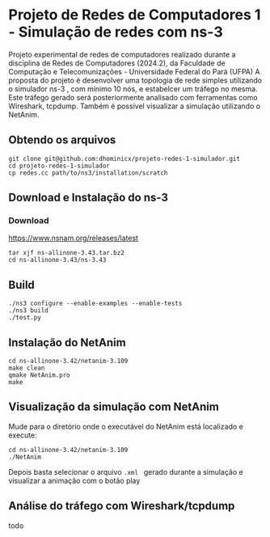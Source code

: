 # Projeto de Redes de Computadores 1 - Simulação de redes com ns-3
Projeto experimental de redes de computadores realizado durante a disciplina de Redes de Computadores (2024.2), da Faculdade de Computação e Telecomunizações - Universidade Federal do Pará (UFPA)
A proposta do projeto é desenvolver uma topologia de rede simples utilizando o simulador ns-3 , com mínimo 10 nós, e estabelcer um tráfego no mesma. Este tráfego gerado será posteriormente analisado com ferramentas como Wireshark, tcpdump. Também é possível visualizar a simulação utilizando o NetAnim.

## Obtendo os arquivos
```
git clone git@github.com:dhominicx/projeto-redes-1-simulador.git
cd projeto-redes-1-simulador
cp redes.cc path/to/ns3/installation/scratch
```

## Download e Instalação do ns-3

### Download
https://www.nsnam.org/releases/latest
```
tar xjf ns-allinone-3.43.tar.bz2
cd ns-allinone-3.43/ns-3.43
```
## Build
```
./ns3 configure --enable-examples --enable-tests
./ns3 build
./test.py
```

## Instalação do NetAnim
```
cd ns-allinone-3.42/netanim-3.109
make clean
qmake NetAnim.pro
make
```

## Visualização da simulação com NetAnim
Mude para o diretório onde o executável do NetAnim está localizado e execute:
```
cd ns-allinone-3.42/netanim-3.109
./NetAnim
```
Depois basta selecionar o arquivo `.xml ` gerado durante a simulação e visualizar a animação com o botão play

## Análise do tráfego com Wireshark/tcpdump
todo
